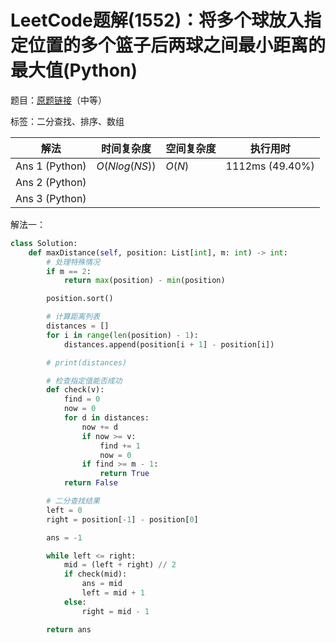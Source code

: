 # LeetCode题解(1552)：将多个球放入指定位置的多个篮子后两球之间最小距离的最大值(Python)

题目：[原题链接](https://leetcode-cn.com/problems/magnetic-force-between-two-balls/)（中等）

标签：二分查找、排序、数组

| 解法           | 时间复杂度    | 空间复杂度 | 执行用时        |
| -------------- | ------------- | ---------- | --------------- |
| Ans 1 (Python) | $O(Nlog(NS))$ | $O(N)$     | 1112ms (49.40%) |
| Ans 2 (Python) |               |            |                 |
| Ans 3 (Python) |               |            |                 |

解法一：

```python
class Solution:
    def maxDistance(self, position: List[int], m: int) -> int:
        # 处理特殊情况
        if m == 2:
            return max(position) - min(position)

        position.sort()

        # 计算距离列表
        distances = []
        for i in range(len(position) - 1):
            distances.append(position[i + 1] - position[i])

        # print(distances)

        # 检查指定值能否成功
        def check(v):
            find = 0
            now = 0
            for d in distances:
                now += d
                if now >= v:
                    find += 1
                    now = 0
                if find >= m - 1:
                    return True
            return False

        # 二分查找结果
        left = 0
        right = position[-1] - position[0]

        ans = -1

        while left <= right:
            mid = (left + right) // 2
            if check(mid):
                ans = mid
                left = mid + 1
            else:
                right = mid - 1

        return ans
```